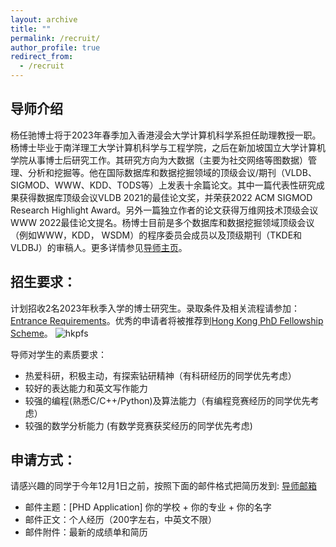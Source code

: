 ```yaml
---
layout: archive
title: ""
permalink: /recruit/
author_profile: true
redirect_from:
  - /recruit
---
```



## 导师介绍
杨任驰博士将于2023年春季加入香港浸会大学计算机科学系担任助理教授一职。杨博士毕业于南洋理工大学计算机科学与工程学院，之后在新加坡国立大学计算机学院从事博士后研究工作。其研究方向为大数据（主要为社交网络等图数据）管理、分析和挖掘等。他在国际数据库和数据挖掘领域的顶级会议/期刊（VLDB、SIGMOD、WWW、KDD、TODS等）上发表十余篇论文。其中一篇代表性研究成果获得数据库顶级会议VLDB 2021的最佳论文奖，并荣获2022 ACM SIGMOD Research Highlight Award。另外一篇独立作者的论文获得万维网技术顶级会议WWW 2022最佳论文提名。杨博士目前是多个数据库和数据挖掘领域顶级会议（例如WWW，KDD， WSDM）的程序委员会成员以及顶级期刊（TKDE和VLDBJ）的审稿人。更多详情参见[导师主页](https://www.comp.hkbu.edu.hk/~renchi)。

## 招生要求：
计划招收2名2023年秋季入学的博士研究生。录取条件及相关流程请参加：[Entrance Requirements](https://www.comp.hkbu.edu.hk/v1/?pid=70)。优秀的申请者将被推荐到[Hong Kong PhD Fellowship Scheme](https://www.comp.hkbu.edu.hk/v1/?page=hkpfs-info)。
![hkpfs](https://www.comp.hkbu.edu.hk/~xinhuang/images/HKPFS.png)

<!-- 学校要求参见：[Application](https://gs.hkbu.edu.hk/programmes/doctor-of-philosophy-master-of-philosophy-department-of-computer-science)  -->

导师对学生的素质要求：
- 热爱科研，积极主动，有探索钻研精神（有科研经历的同学优先考虑）
- 较好的表达能力和英文写作能力
- 较强的编程(熟悉C/C++/Python)及算法能力（有编程竞赛经历的同学优先考虑）
- 较强的数学分析能力 (有数学竞赛获奖经历的同学优先考虑)

## 申请方式：
请感兴趣的同学于今年12月1日之前，按照下面的邮件格式把简历发到: [导师邮箱](mailto:renchi@hkbu.edu.hk)
- 邮件主题：[PHD Application]  你的学校 + 你的专业 + 你的名字
- 邮件正文：个人经历（200字左右，中英文不限）
- 邮件附件：最新的成绩单和简历
